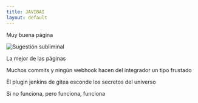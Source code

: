 ```yaml
---
title: JAVIBAI
layout: default
---
```


Muy buena página

<img src="{{ site.baseurl }}/img/toad.gif" class="rounded mx-auto d-block" alt="Sugestión subliminal"/>

La mejor de las páginas

Muchos commits y ningún webhook hacen del integrador un tipo frustado

El plugin jenkins de gitea esconde los secretos del universo

Si no funciona, pero funciona, funciona